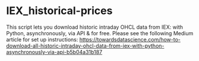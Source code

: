 # IEX_historical-prices

This script lets you download historic intraday OHCL data from IEX: with Python, asynchronously, via API & for free. Please see the following Medium article for set up instructions: https://towardsdatascience.com/how-to-download-all-historic-intraday-ohcl-data-from-iex-with-python-asynchronously-via-api-b5b04a31b187

